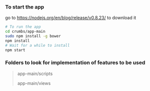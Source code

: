 ### To start the app
go to https://nodejs.org/en/blog/release/v0.8.23/ to download it
```bash
# To run the app
cd crumbs/app-main
sudo npm install -g bower
npm install
# Wait for a while to install
npm start
```
### Folders to look for implementation of features to be used
>app-main/scripts
>
>app-main/views
